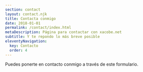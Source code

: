 ```yaml
---
section: contact
layout: contact.njk
title: Contacta conmigo
date: 2018-01-01
permalink: /contact/index.html
metaDescription: Página para contactar con xacobe.net
subtitle: Y te repondo lo más breve posible
eleventyNavigation:
  key: Contacto
  order: 4
---
```


Puedes ponerte en contacto conmigo a través de este formulario.
